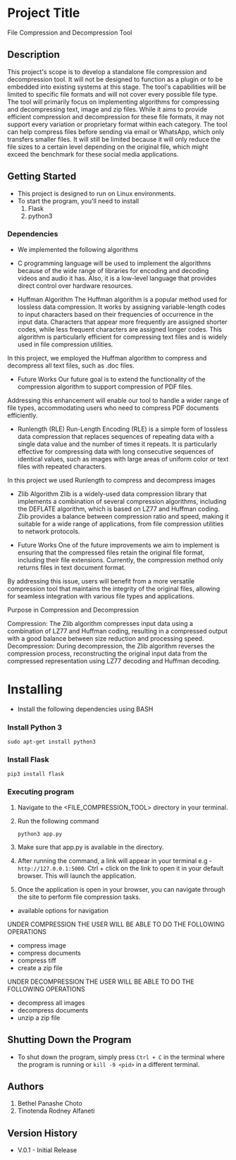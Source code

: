 # Project Title

File Compression and Decompression Tool 

## Description

This project's scope is to develop a standalone file compression and decompression tool. It will not be designed to function as a plugin or to be embedded into existing systems at this stage. The tool's capabilities will be limited to specific file formats and will not cover every possible file type. The tool will primarily focus on implementing algorithms for compressing and decompressing text, image and zip files. While it aims to provide efficient compression and decompression for these file formats, it may not support every variation or proprietary format within each category. The tool can help compress files before sending via email or WhatsApp, which only transfers smaller files. It will still be limited because it will only reduce the file sizes to a certain level depending on the original file, which might exceed the benchmark for these social media applications. 

## Getting Started
* This project is designed to run on Linux environments.
* To start the program, you'll need to install 
    1. Flask 
    2. python3 

### Dependencies
* We implemented the following algorithms

* C programming language will be used to implement the algorithms because of the wide range of libraries for encoding and decoding videos and audio it has. Also, it is a low-level language that provides direct control over hardware resources. 

* Huffman Algorithm
The Huffman algorithm is a popular method used for lossless data compression. It works by assigning variable-length codes to input characters based on their frequencies of occurrence in the input data. Characters that appear more frequently are assigned shorter codes, while less frequent characters are assigned longer codes. This algorithm is particularly efficient for compressing text files and is widely used in file compression utilities.

In this project, we employed the Huffman algorithm to compress and decompress all text files, such as .doc files.

* Future Works
Our future goal is to extend the functionality of the compression algorithm to support compression of PDF files.

Addressing this enhancement will enable our tool to handle a wider range of file types, accommodating users who need to compress PDF documents efficiently.

* Runlength  (RLE)
Run-Length Encoding (RLE) is a simple form of lossless data compression that replaces sequences of repeating data with a single data value and the number of times it repeats. It is particularly effective for compressing data with long consecutive sequences of identical values, such as images with large areas of uniform color or text files with repeated characters.

In this project we used Runlength to compress and decompress images 

* Zlib Algorithm
Zlib is a widely-used data compression library that implements a combination of several compression algorithms, including the DEFLATE algorithm, which is based on LZ77 and Huffman coding. Zlib provides a balance between compression ratio and speed, making it suitable for a wide range of applications, from file compression utilities to network protocols.

* Future Works
One of the future improvements we aim to implement is ensuring that the compressed files retain the original file format, including their file extensions. Currently, the compression method only returns files in text document format.

By addressing this issue, users will benefit from a more versatile compression tool that maintains the integrity of the original files, allowing for seamless integration with various file types and applications.

Purpose in Compression and Decompression

Compression: The Zlib algorithm compresses input data using a combination of LZ77 and Huffman coding, resulting in a compressed output with a good balance between size reduction and processing speed.
Decompression: During decompression, the Zlib algorithm reverses the compression process, reconstructing the original input data from the compressed representation using LZ77 decoding and Huffman decoding.


# Installing

* Install the following dependencies using BASH

### Install Python 3
`sudo apt-get install python3`

### Install Flask
`pip3 install flask`

### Executing program

1. Navigate to the <FILE_COMPRESSION_TOOL> directory in your terminal.

2. Run the following command

    `python3 app.py`

3. Make sure that app.py is available in the directory.

4. After running the command, a link will appear in your terminal e.g - `http://127.0.0.1:5000`. 
Ctrl + click on the link to open it in your default browser. This will launch the application.

5. Once the application is open in your browser, you can navigate through the site to perform file compression tasks.

* available options for navigation

UNDER COMPRESSION THE USER WILL BE ABLE TO DO THE FOLLOWING OPERATIONS 

 - compress image
 - compress documents 
 - compress tiff
 - create a zip file

UNDER DECOMPRESSION THE USER WILL BE ABLE TO DO THE FOLLOWING OPERATIONS 
 - decompress all images
 - decompress documents
 - unzip a zip file

## Shutting Down the Program
* To shut down the program, simply press `Ctrl + C`  in the terminal where the program is running or `kill -9 <pid>` in a different terminal.

## Authors


1. Bethel Panashe Choto
2. Tinotenda Rodney Alfaneti

## Version History
* V.0.1 - Initial Release